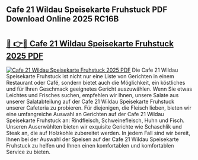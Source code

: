 ## Cafe 21 Wildau Speisekarte Fruhstuck PDF Download Online 2025 RC16B

# <h2><a href="http://gc869mb.nevu.top/?p=Cafe+21+Wildau+Speisekarte+Fruhstuck">🔗 👉🔴 Cafe 21 Wildau Speisekarte Fruhstuck 2025 PDF</a></h2>

[![Cafe 21 Wildau Speisekarte Fruhstuck 2025 PDF](https://i.imgur.com/dBaPXMq.png)](http://gc869mb.nevu.top/?p=Cafe+21+Wildau+Speisekarte+Fruhstuck)
Die Cafe 21 Wildau Speisekarte Fruhstuck ist nicht nur eine Liste von Gerichten in einem Restaurant oder Café, sondern bietet auch die Möglichkeit, ein köstliches und für Ihren Geschmack geeignetes Gericht auszuwählen. Wenn Sie etwas Leichtes und Frisches suchen, empfehlen wir Ihnen, unsere Salate aus unserer Salatabteilung auf der Cafe 21 Wildau Speisekarte Fruhstuck unserer Cafeteria zu probieren. Für diejenigen, die Fleisch lieben, bieten wir eine umfangreiche Auswahl an Gerichten auf der Cafe 21 Wildau Speisekarte Fruhstuck an: Rindfleisch, Schweinefleisch, Huhn und Fisch. Unseren Auserwählten bieten wir exquisite Gerichte wie Schaschlik und Steak an, die auf Holzkohle zubereitet werden. In jedem Fall sind wir bereit, Ihnen bei der Auswahl der Speisen auf der Cafe 21 Wildau Speisekarte Fruhstuck zu helfen und Ihnen einen komfortablen und komfortablen Service zu bieten.
